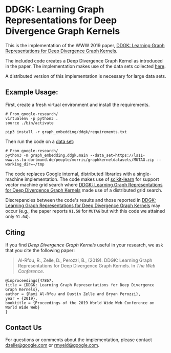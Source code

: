 
DDGK: Learning Graph Representations for Deep Divergence Graph Kernels
===============================

This is the implementation of the WWW 2019 paper, [DDGK: Learning Graph Representations for Deep Divergence Graph Kernels](https://ai.google/research/pubs/pub47867).

The included code creates a Deep Divergence Graph Kernel as introduced in the paper.
The implementation makes use of the data sets collected [here](https://ls11-www.cs.tu-dortmund.de/staff/morris/graphkerneldatasets).

A distributed version of this implementation is necessary for large data sets.

Example Usage:
--------------
First, create a fresh virtual environment and install the requirements.

    # From google-research/
    virtualenv -p python3 .
    source ./bin/activate

    pip3 install -r graph_embedding/ddgk/requirements.txt

Then run the code on a [data set](https://ls11-www.cs.tu-dortmund.de/staff/morris/graphkerneldatasets):

    # From google-research/
    python3 -m graph_embedding.ddgk.main --data_set=https://ls11-www.cs.tu-dortmund.de/people/morris/graphkerneldatasets/MUTAG.zip --working_dir=~/tmp

The code replaces Google internal, distributed libraries with a single-machine implementation. The code makes use of [scikit-learn](https://scikit-learn.org/) for support vector machine grid search where [DDGK: Learning Graph Representations for Deep Divergence Graph Kernels](https://ai.google/research/pubs/pub47867) made use of a distributed grid search.

Discrepancies between the code's results and those reported in [DDGK: Learning Graph Representations for Deep Divergence Graph Kernels](https://ai.google/research/pubs/pub47867) may occur (e.g., the paper reports `91.58` for `MUTAG` but with this code we attained only `91.04`).

Citing
------
If you find _Deep Divergence Graph Kernels_ useful in your research, we ask that you cite
the following paper:

> Al-Rfou, R., Zelle, D., Perozzi, B., (2019).
> DDGK: Learning Graph Representations for Deep Divergence Graph Kernels.
> In _The Web Conference_.

    @inproceedings{47867,
    title = {DDGK: Learning Graph Representations for Deep Divergence Graph Kernels},
    author = {Rami Al-Rfou and Dustin Zelle and Bryan Perozzi},
    year = {2019},
    booktitle = {Proceedings of the 2019 World Wide Web Conference on World Wide Web}
    }

Contact Us
----------
For questions or comments about the implementation, please contact
<dzelle@google.com> or <rmyeid@google.com>.
